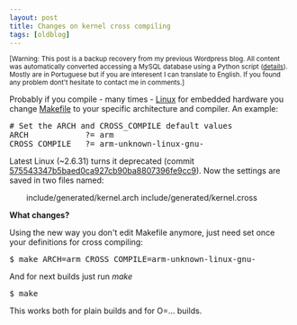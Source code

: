 ```yaml
---
layout: post
title: Changes on kernel cross compiling
tags: [oldblog]
---
```


<small>[Warning: This post is a backup recovery from my previous Wordpress blog. All content was automatically converted accessing a MySQL database using a Python script (<a href="http://maluta.github.io/blog/convert-wordpress-to-jekyll/">details</a>). Mostly are in Portuguese but if you are interesent I can translate to English. If you found any problem dont't hesitate to contact me in comments.]</small>



Probably if you compile - many times - <a href="http://www.kernel.org">Linux</a> for embedded hardware you change <a href="file:/usr/src/linux/Makefile">Makefile</a> to your specific architecture and compiler. An example:
<pre># Set the ARCH and CROSS_COMPILE default values
ARCH            ?= arm
CROSS_COMPILE   ?= arm-unknown-linux-gnu-</pre>
Latest Linux (~2.6.31) turns it deprecated (commit <a href="http://git.kernel.org/?p=linux/kernel/git/torvalds/linux-2.6.git;a=commit;h=2331d1a6cd3d6e580bc88b9a160066d9e1177fe1">575543347b5baed0ca927cb90ba8807396fe9cc9</a>). Now the settings are saved in two files named:
<p style="padding-left: 30px;">include/generated/kernel.arch
include/generated/kernel.cross

<strong>What changes?</strong>

Using the new way you don't edit Makefile anymore, just need set once your definitions for cross compiling:
<pre>$ make ARCH=arm CROSS_COMPILE=arm-unknown-linux-gnu-</pre>
And for next builds just run <em>make</em>
<pre>$ make</pre>
This works both for plain builds and for O=... builds.